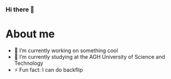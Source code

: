 ### Hi there 👋

# About me

- 🔭 I’m currently working on something cool
- 🌱 I’m currently studying at the AGH University of Science and Technology
- ⚡ Fun fact: I can do backflip

